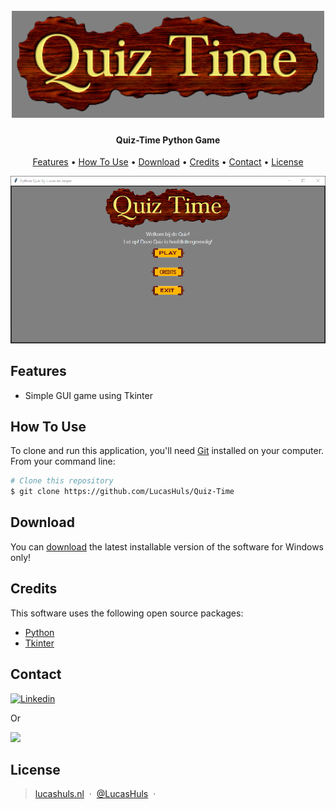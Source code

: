 
<h1 align="center">
  <br>
  <a href="https://lucashuls.nl"><img src="https://github.com/LucasHuls/Quiz-Time/blob/main/logo.png" alt="Logo" width="500"></a>
  <br>
</h1>

<h4 align="center">Quiz-Time Python Game</h4>

<p align="center">
  <a href="#features">Features</a> •
  <a href="#how-to-use">How To Use</a> •
  <a href="#download">Download</a> •
  <a href="#credits">Credits</a> •
  <a href="#contact">Contact</a> •
  <a href="#license">License</a>
</p>

![screenshot](https://github.com/LucasHuls/Quiz-Time/blob/main/Screenshot.png)

## Features

* Simple GUI game using Tkinter

## How To Use

To clone and run this application, you'll need [Git](https://git-scm.com) installed on your computer. From your command line:

```bash
# Clone this repository
$ git clone https://github.com/LucasHuls/Quiz-Time
```

## Download

You can [download](https://github.com/LucasHuls/Quiz-Time/releases) the latest installable version of the software for Windows only!

## Credits

This software uses the following open source packages:

- [Python](https://www.python.org/)
- [Tkinter](https://docs.python.org/3/library/tkinter.html)

## Contact

<a href="https://www.linkedin.com/in/lucas-huls-261821194" target="_blank"><img src="https://github.com/LucasHuls/BLWVisser-Workswell-Safetis-Software/blob/main/app/img/button-linkedin.png" alt="Linkedin" width="200"></a>

<p>Or</p> 

<a href="mailto:prive@lucashuls.nl">
	<img src="https://i0.wp.com/ewmigration.com/wp-content/uploads/2018/05/Send-Email-Button-PNG-Photos.png?fit=639%2C226&ssl=1&w=640" width="160">
</a>

## License

> [lucashuls.nl](https://lucashuls.nl) &nbsp;&middot;&nbsp;
> [@LucasHuls](https://github.com/LucasHuls) &nbsp;&middot;&nbsp;

